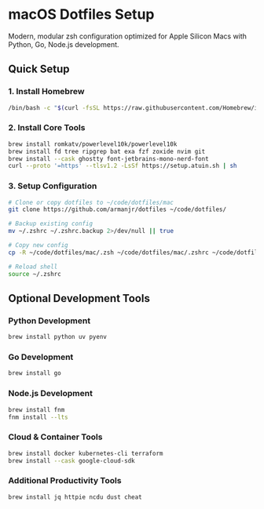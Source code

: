 # macOS Dotfiles Setup

Modern, modular zsh configuration optimized for Apple Silicon Macs with Python, Go, Node.js development.

## Quick Setup

### 1. Install Homebrew
```bash
/bin/bash -c "$(curl -fsSL https://raw.githubusercontent.com/Homebrew/install/HEAD/install.sh)"
```

### 2. Install Core Tools
```bash
brew install romkatv/powerlevel10k/powerlevel10k
brew install fd tree ripgrep bat exa fzf zoxide nvim git
brew install --cask ghostty font-jetbrains-mono-nerd-font
curl --proto '=https' --tlsv1.2 -LsSf https://setup.atuin.sh | sh
```

### 3. Setup Configuration
```bash
# Clone or copy dotfiles to ~/code/dotfiles/mac
git clone https://github.com/armanjr/dotfiles ~/code/dotfiles/

# Backup existing config
mv ~/.zshrc ~/.zshrc.backup 2>/dev/null || true

# Copy new config
cp -R ~/code/dotfiles/mac/.zsh ~/code/dotfiles/mac/.zshrc ~/code/dotfiles/mac/.ripgreprc ~/

# Reload shell
source ~/.zshrc
```

## Optional Development Tools

### Python Development
```bash
brew install python uv pyenv
```

### Go Development
```bash
brew install go
```

### Node.js Development
```bash
brew install fnm
fnm install --lts
```

### Cloud & Container Tools
```bash
brew install docker kubernetes-cli terraform
brew install --cask google-cloud-sdk
```

### Additional Productivity Tools
```bash
brew install jq httpie ncdu dust cheat
```
